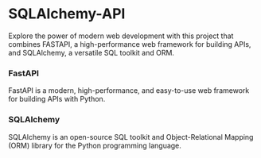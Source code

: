 # SQLAlchemy-API
Explore the power of modern web development with this project that combines FASTAPI, a high-performance web framework for building APIs, and SQLAlchemy, a versatile SQL toolkit and ORM.
### FastAPI
FastAPI is a modern, high-performance, and easy-to-use web framework for building APIs with Python.

### SQLAlchemy
SQLAlchemy is an open-source SQL toolkit and Object-Relational Mapping (ORM) library for the Python programming language.

